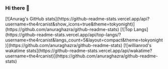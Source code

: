 ### Hi there 👋
<a>
[![Anurag's GitHub stats](https://github-readme-stats.vercel.app/api?username=the4rcanist&show_icons=true&theme=tokyonight)](https://github.com/anuraghazra/github-readme-stats)
</a>
<a>
[![Top Langs](https://github-readme-stats.vercel.app/api/top-langs/?username=the4rcanist&langs_count=5&layout=compact&theme=tokyonight)](https://github.com/anuraghazra/github-readme-stats)
</a>
<a>
[![willianrod's wakatime stats](https://github-readme-stats.vercel.app/api/wakatime?username=the4rcanist)](https://github.com/anuraghazra/github-readme-stats)
</a>



<!--
**the4rcanist/the4rcanist** is a ✨ _special_ ✨ repository because its `README.md` (this file) appears on your GitHub profile.

Here are some ideas to get you started:

- 🔭 I’m currently working on ...
- 🌱 I’m currently learning ...
- 👯 I’m looking to collaborate on ...
- 🤔 I’m looking for help with ...
- 💬 Ask me about ...
- 📫 How to reach me: ...
- 😄 Pronouns: ...
- ⚡ Fun fact: ...
-->
